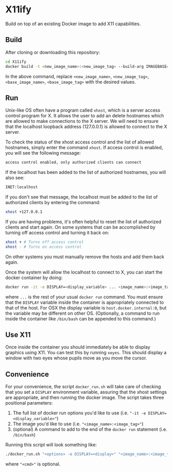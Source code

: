 # X11ify

Build on top of an existing Docker image to add X11 capabilities.

## Build

After cloning or downloading this repository:
```bash
cd X11ify
docker build -t <new_image_name>:<new_image_tag> --build-arg IMAGEBASE=<base_image_name>:<base_image_tag> .
```
In the above command, replace `<new_image_name>`, `<new_image_tag>`, `<base_image_name>`, `<base_image_tag>` with the desired values.

## Run

Unix-like OS often have a program called `xhost`, which is a server access control program for X. It allows the user to add an delete hostnames which are allowed to make connections to the X server. We will need to ensure that the localhost loopback address (127.0.0.1) is allowed to connect to the X server.

To check the status of the xhost access control and the list of allowed hostnames, simply enter the command `xhost`. If access control is enabled, you will see the following message:
```bash
access control enabled, only authorized clients can connect
```
If the localhost has been added to the list of authorized hostnames, you will also see:
```bash
INET:localhost
```
If you don't see that message, the localhost must be added to the list of authorized clients by entering the command:
```bash
xhost +127.0.0.1
```
If you are having problems, it's often helpful to reset the list of authorized clients and start again. On some systems that can be accomplished by turning off access control and turning it back on:
```bash
xhost + # Turns off access control
xhost - # Turns on access control
```
On other systems you must manually remove the hosts and add them back again.


Once the system will allow the localhost to connect to X, you can start the docker container by doing:
```bash
docker run -it -e DISPLAY=<display_variable> ... <image_name>:<image_tag>
```
where `...` is the rest of your usual `docker run` command. You must ensure that the `DISPLAY` variable inside the container is appropriately connected to that of the host. For OSX the display variable is `host.docker.internal:0`, but the variable may be different on other OS.
(Optionally, a command to run inside the container like `/bin/bash` can be appended to this command.)

## Use X11

Once inside the container you should immediately be able to display graphics using X11. You can test this by running `xeyes`. This should display a window with two eyes whose pupils move as you move the cursor.

## Convenience

For your convenience, the script `docker_run.sh` will take care of checking that you set a `DISPLAY` environment variable, assuring that the xhost settings are appropriate, and then running the docker image. The script takes three positional parameters:
   1. The full list of docker run options you'd like to use (i.e. `"-it -e DISPLAY=<display_variable>"`)
   2. The image you'd like to use (i.e. `"<image_name>:<image_tag>"`)
   3. (optional) A command to add to the end of the `docker run` statement (i.e. `/bin/bash`)

Running this script will look something like:
```bash
./docker_run.sh "<options> -e DISPLAY=<display>" "<image_name>:<image_tag>" "<cmd>"
```
where `"<cmd>"` is optional.